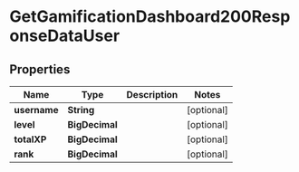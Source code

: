 

# GetGamificationDashboard200ResponseDataUser


## Properties

| Name | Type | Description | Notes |
|------------ | ------------- | ------------- | -------------|
|**username** | **String** |  |  [optional] |
|**level** | **BigDecimal** |  |  [optional] |
|**totalXP** | **BigDecimal** |  |  [optional] |
|**rank** | **BigDecimal** |  |  [optional] |



